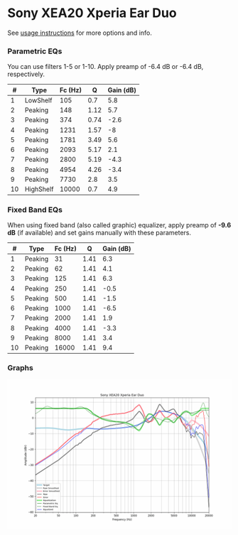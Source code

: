 # Sony XEA20 Xperia Ear Duo
See [usage instructions](https://github.com/jaakkopasanen/AutoEq#usage) for more options and info.

### Parametric EQs
You can use filters 1-5 or 1-10. Apply preamp of -6.4 dB or -6.4 dB, respectively.

|   # | Type      |   Fc (Hz) |    Q |   Gain (dB) |
|-----|-----------|-----------|------|-------------|
|   1 | LowShelf  |       105 | 0.7  |         5.8 |
|   2 | Peaking   |       148 | 1.12 |         5.7 |
|   3 | Peaking   |       374 | 0.74 |        -2.6 |
|   4 | Peaking   |      1231 | 1.57 |        -8   |
|   5 | Peaking   |      1781 | 3.49 |         5.6 |
|   6 | Peaking   |      2093 | 5.17 |         2.1 |
|   7 | Peaking   |      2800 | 5.19 |        -4.3 |
|   8 | Peaking   |      4954 | 4.26 |        -3.4 |
|   9 | Peaking   |      7730 | 2.8  |         3.5 |
|  10 | HighShelf |     10000 | 0.7  |         4.9 |

### Fixed Band EQs
When using fixed band (also called graphic) equalizer, apply preamp of **-9.6 dB** (if available) and set gains manually with these parameters.

|   # | Type    |   Fc (Hz) |    Q |   Gain (dB) |
|-----|---------|-----------|------|-------------|
|   1 | Peaking |        31 | 1.41 |         6.3 |
|   2 | Peaking |        62 | 1.41 |         4.1 |
|   3 | Peaking |       125 | 1.41 |         6.3 |
|   4 | Peaking |       250 | 1.41 |        -0.5 |
|   5 | Peaking |       500 | 1.41 |        -1.5 |
|   6 | Peaking |      1000 | 1.41 |        -6.5 |
|   7 | Peaking |      2000 | 1.41 |         1.9 |
|   8 | Peaking |      4000 | 1.41 |        -3.3 |
|   9 | Peaking |      8000 | 1.41 |         3.4 |
|  10 | Peaking |     16000 | 1.41 |         9.4 |

### Graphs
![](./Sony%20XEA20%20Xperia%20Ear%20Duo.png)
